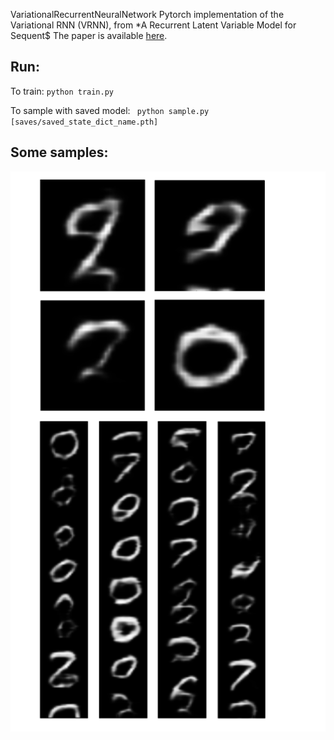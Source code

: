  VariationalRecurrentNeuralNetwork
Pytorch implementation of the Variational RNN (VRNN), from *A Recurrent Latent Variable Model for Sequent$
The paper is available [here](https://arxiv.org/abs/1506.02216).

## Run:

To train: ``` python train.py ```


To sample with saved model: ``` python sample.py [saves/saved_state_dict_name.pth]```

## Some samples:

![png](images/samples.png)
